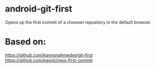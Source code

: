 # android-git-first
Opens up the first commit of a choosen repository in the default browser.

# Based on:
https://github.com/kamranahmedse/git-first <br>
https://github.com/egoist/repo-first-commit
